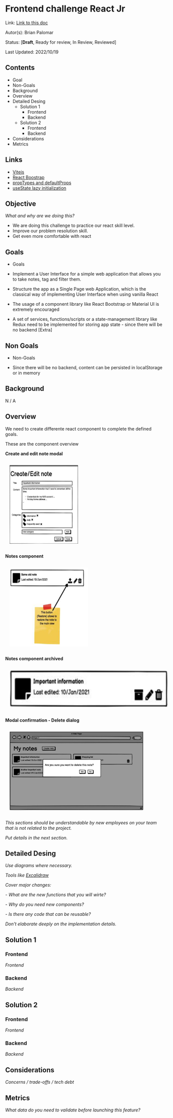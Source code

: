# Frontend challenge React Jr
Link: [Link to this doc](#)

Autor(s): Brian Palomar

Status: [**Draft**, Ready for review, In Review, Reviewed]

Last Updated: 2022/10/19

## Contents
- Goal
- Non-Goals
- Background
- Overview
- Detailed Desing
    - Solution 1
        - Frontend
        - Backend
    - Solution 2
        - Frontend
        - Backend
- Considerations
- Metrics

## Links
- [Vitejs](https://vitejs.dev/)
- [React Boostrap](https://react-bootstrap.github.io/getting-started/introduction/)
- [propTypes and defaultProps](https://frontarm.com/courses/react-fundamentals/odds-and-ends/proptypes-and-defaultprops/)
- [useState lazy initialization](https://kentcdodds.com/blog/use-state-lazy-initialization-and-function-updates)

## Objective

_What and why are we doing this?_

- We are doing this challenge to practice our react skill level.
- Improve our problem resolution skill.
- Get even more comfortable with react


## Goals

- Goals

- Implement a User Interface for a simple web application that allows you to take notes, 
tag and filter them.
- Structure the app as a Single Page web Application, which is the classical way of 
implementing User Interface when using vanilla React 
- The usage of a component library like React Bootstrap or Material UI is extremely 
encouraged 
- A set of services, functions/scripts or a state-management library like Redux need to be 
implemented for storing app state - since there will be no backend [Extra]

## Non Goals

- Non-Goals

- Since there will be no backend, content can be persisted in localStorage or in memory

## Background

N / A

## Overview


We need to create differente react component to complete the defined goals.

These are the component overview



**Create and edit note modal**

<img
  style="padding: 1em"
  src="./images/CreateEditModal.png" height="250" 
/>


**Notes component**

<img
  style="padding: 1em"
  src="./images/NotesComponent.png" height="250" 
/>

**Notes component archived**

<img
  style="padding: 1em"
  src="./images/NoteComponentArchived.png" height="120" 
/>

**Modal confirmation - Delete dialog**

<img
  style="padding: 1em"
  src="./images/ModalDialogDeleteConfirmation.png" height="250" 
/>


_This sections should be understandable by new employees on your team that is not related to the project._

_Put details in the next section._

## Detailed Desing

_Use diagrams where necessary._

_Tools like [Excalidraw](https://excalidraw.com)_

_Cover major changes:_

_- What are the new functions that you will wirte?_

_- Why do you need new components?_

_- Is there any code that can be reusable?_

_Don't elaborate deeply on the implementation details._


## Solution 1

### Frontend

_Frontend_

### Backend

_Backend_

## Solution 2

### Frontend

_Frontend_

### Backend

_Backend_

## Considerations

_Concerns / trade-offs / tech debt_

## Metrics

_What data do you need to validate before launching this feature?_